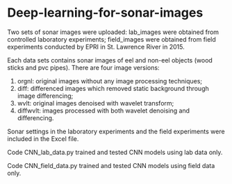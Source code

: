 # Deep-learning-for-sonar-images

Two sets of sonar images were uploaded: lab_images were obtained from controlled laboratory experiments; field_images were obtained from field experiments conducted by EPRI in St. Lawrence River in 2015.

Each data sets contains sonar images of eel and non-eel objects (wood sticks and pvc pipes). There are four image versions: 
1. orgnl: original images without any image processing techniques;
2. diff: differenced images which removed static background through image differencing;
3. wvlt: original images denoised with wavelet transform;
4. diffwvlt: images processed with both wavelet denoising and differencing.

Sonar settings in the laboratory experiments and the field experiments were included in the Excel file.

Code CNN_lab_data.py trained and tested CNN models using lab data only.

Code CNN_field_data.py trained and tested CNN models using field data only.
